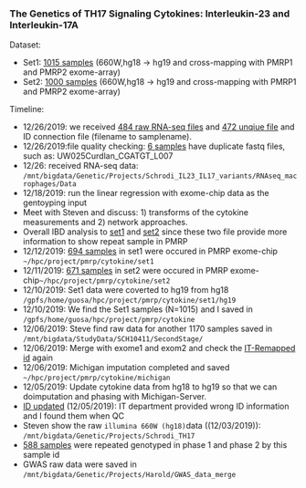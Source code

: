 ### The Genetics of TH17 Signaling Cytokines: Interleukin-23 and Interleukin-17A

Dataset:

* Set1: [1015 samples](./extdata/660w/readme.md) (660W,hg18 -> hg19 and cross-mapping with PMRP1 and PMRP2 exome-array)
* Set2: [1000 samples](./extdata/660w/readme.md) (660W,hg18 -> hg19 and cross-mapping with PMRP1 and PMRP2 exome-array)

Timeline:
* 12/26/2019: we received [484 raw RNA-seq files](filename2.txt) and [472 unqiue file](filename.unique.txt) and ID connection file (filename to samplename).
* 12/26/2019:file quality checking: [6 samples](extdata/rnaseq/repeatsample.csv) have duplicate fastq files, such as: UW025Curdlan_CGATGT_L007 
* 12/26: received RNA-seq data: `/mnt/bigdata/Genetic/Projects/Schrodi_IL23_IL17_variants/RNAseq_macrophages/Data`
* 12/18/2019: run the linear regression with exome-chip data as the gentoyping input
* Meet with Steven and discuss: 1) transforms of the cytokine measurements and 2) network approaches.
* Overall IBD analysis to [set1](extdata/cytokine_set2_pmrp.genome.ibd) and [set2](extdata/cytokine_set2_pmrp.genome.ibd) since these two file provide more information to show repeat sample in PMRP
* 12/12/2019: [694 samples](extdata/cytokine_set1_pmrp.ibd.matchid.csv) in set1 were occured in PMRP exome-chip `~/hpc/project/pmrp/cytokine/set1`
* 12/11/2019: [671 samples](extdata/cytokine_set2_pmrp.ibd.matchid.csv) in set2 were occured in PMRP exome-chip`~/hpc/project/pmrp/cytokine/set2`
* 12/10/2019: Set1 data were coverted to hg19 from hg18 `/gpfs/home/guosa/hpc/project/pmrp/cytokine/set1/hg19`
* 12/10/2019: We find the Set1 samples (N=1015) and I saved in `/gpfs/home/guosa/hpc/project/pmrp/cytokine`
* 12/06/2019: Steve find raw data for another 1170 samples saved in `/mnt/bigdata/StudyData/SCH10411/SecondStage/`
* 12/06/2019: Merge with exome1 and exom2 and check the [IT-Remapped id](SCH101411_Crosswalk.csv) again 
* 12/06/2019: Michigan imputation completed and saved `~/hpc/project/pmrp/cytokine/michigan`
* 12/05/2019: Update cytokine data from hg18 to hg19 so that we can doimputation and phasing with Michigan-Server.
* [ID updated](SCH101411_Crosswalk.csv) (12/05/2019): IT department provided wrong ID information and I found them when QC 
* Steven show the raw `illumina 660W (hg18)`data ((12/03/2019)): `/mnt/bigdata/Genetic/Projects/Schrodi_TH17`
* [588 samples](overlapSample.txt) were repeated genotyped in phase 1 and phase 2 by this sample id
* GWAS raw data were saved in `/mnt/bigdata/Genetic/Projects/Harold/GWAS_data_merge`
